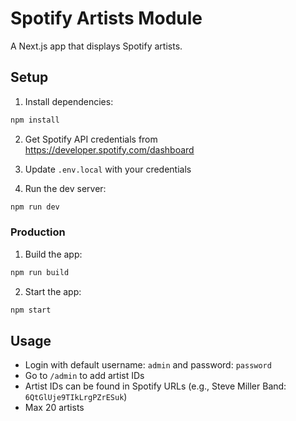 # Spotify Artists Module

A Next.js app that displays Spotify artists.

## Setup

1. Install dependencies:
```bash
npm install
```

2. Get Spotify API credentials from https://developer.spotify.com/dashboard

3. Update `.env.local` with your credentials

4. Run the dev server:
```bash
npm run dev
```

### Production

1. Build the app:
```bash
npm run build
```
2. Start the app:
```bash
npm start
```

## Usage

- Login with default username: `admin` and password: `password`
- Go to `/admin` to add artist IDs
- Artist IDs can be found in Spotify URLs (e.g., Steve Miller Band: `6QtGlUje9TIkLrgPZrESuk`)
- Max 20 artists
